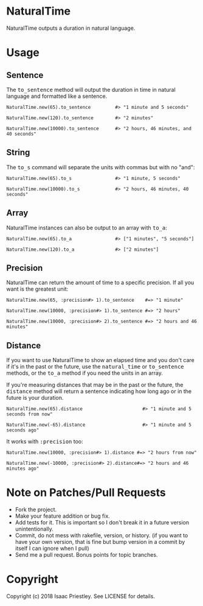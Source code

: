 # NaturalTime

NaturalTime outputs a duration in natural language.

# Usage

## Sentence

The <tt>to_sentence</tt> method will output the duration in time in natural language
and formatted like a sentence.

    NaturalTime.new(65).to_sentence         #> "1 minute and 5 seconds"

    NaturalTime.new(120).to_sentence        #> "2 minutes"

    NaturalTime.new(10000).to_sentence      #> "2 hours, 46 minutes, and 40 seconds"

## String

The <tt>to_s</tt> command will separate the units with commas but with no "and":

    NaturalTime.new(65).to_s                #> "1 minute, 5 seconds"

    NaturalTime.new(10000).to_s             #> "2 hours, 46 minutes, 40 seconds"

## Array

NaturalTime instances can also be output to an array with <tt>to_a</tt>:

    NaturalTime.new(65).to_a                #> ["1 minutes", "5 seconds"]

    NaturalTime.new(120).to_a               #> ["2 minutes"]

## Precision

NaturalTime can return the amount of time to a specific precision.  If all you want is the greatest unit:

    NaturalTime.new(65, :precision#> 1).to_sentence    #=> "1 minute"

    NaturalTime.new(10000, :precision#> 1).to_sentence #=> "2 hours"

    NaturalTime.new(10000, :precision#> 2).to_sentence #=> "2 hours and 46 minutes"

## Distance

If you want to use NaturalTime to show an elapsed time and you don't care if it's in the
past or the future, use the <tt>natural_time</tt> or <tt>to_sentence</tt> methods, or the
<tt>to_a</tt> method if you need the units in an array.

If you're measuring distances that may be in the past or the future, the <tt>distance</tt>
method will return a sentence indicating how long ago or in the future is your duration.

    NaturalTime.new(65).distance                      #> "1 minute and 5 seconds from now"

    NaturalTime.new(-65).distance                     #> "1 minute and 5 seconds ago"

It works with <tt>:precision</tt> too:

    NaturalTime.new(10000, :precision#> 1).distance #=> "2 hours from now"

    NaturalTime.new(-10000, :precision#> 2).distance#=> "2 hours and 46 minutes ago"


# Note on Patches/Pull Requests

* Fork the project.
* Make your feature addition or bug fix.
* Add tests for it. This is important so I don't break it in a
  future version unintentionally.
* Commit, do not mess with rakefile, version, or history.
  (if you want to have your own version, that is fine but bump version in a commit by itself I can ignore when I pull)
* Send me a pull request. Bonus points for topic branches.

# Copyright

Copyright (c) 2018 Isaac Priestley. See LICENSE for details.
